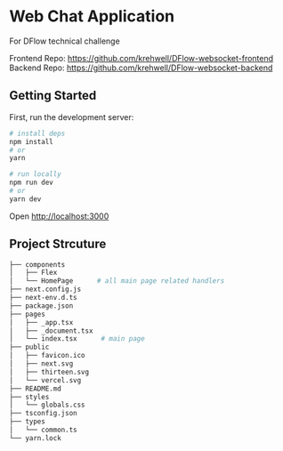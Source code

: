 # Web Chat Application
For DFlow technical challenge

Frontend Repo: https://github.com/krehwell/DFlow-websocket-frontend
Backend Repo: https://github.com/krehwell/DFlow-websocket-backend

## Getting Started

First, run the development server:

```bash
# install deps
npm install
# or
yarn

# run locally
npm run dev
# or
yarn dev
```
Open [http://localhost:3000](http://localhost:3000) 

## Project Strcuture
```bash
├── components
│   ├── Flex
│   └── HomePage      # all main page related handlers
├── next.config.js
├── next-env.d.ts
├── package.json
├── pages
│   ├── _app.tsx
│   ├── _document.tsx
│   └── index.tsx      # main page
├── public
│   ├── favicon.ico
│   ├── next.svg
│   ├── thirteen.svg
│   └── vercel.svg
├── README.md
├── styles
│   └── globals.css
├── tsconfig.json
├── types
│   └── common.ts
└── yarn.lock
```
